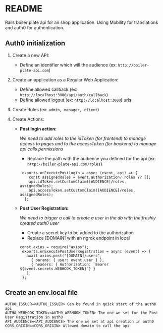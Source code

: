 # README

Rails boiler plate api for an shop application.
Using Mobility for translations and auth0 for authentication.

## Auth0 initialization

1. Create a new API:
   - Define an identifier which will the audience (ex: `http://boiler-plate-api.com`)
     
2. Create an application as a Regular Web Application:
   - Define allowed callback (ex: `http://localhost:3000/api/auth/callback`)
   - Define allowed logout (ex: `http://localhost:3000`) urls
     
3. Create Roles (ex: `admin, manager, client`)
   
4. Create Actions:
   - **Post login action:**
     
     _We need to add roles to the idToken (for frontend) to manage access to pages and to the accessToken (for backend) to manage api calls permissions_

     - Replace the path with the audience you defined for the api (ex: `http://boiler-plate-api.com/roles`)
   
      ```
       exports.onExecutePostLogin = async (event, api) => {
          const assignedRoles = event.authorization?.roles ?? [];
          api.idToken.setCustomClaim([AUDIENCE]/roles, assignedRoles);
          api.accessToken.setCustomClaim([AUDIENCE]/roles, assignedRoles);
        };
      ```
   - **Post User Registration:**
     
     _We need to trigger a call to create a user in the db with the freshly created auth0 user_
     
     - Create a secret key to be added to the authorization
     - Replace [DOMAIN] with an ngrok endpoint in local
  
       
     ```
     const axios = require("axios");
      exports.onExecutePostUserRegistration = async (event) => {
        await axios.post("[DOMAIN]/users", 
          { params: { user: event.user } },
          { headers: { Authorization: `Bearer ${event.secrets.WEBHOOK_TOKEN}`} }
        );
      };
      ```

## Create an env.local file

```
AUTH0_ISSUER=<AUTH0_ISSUER> Can be found in quick start of the auth0 api
AUTH0_WEBHOOK_TOKEN=<AUTH0_WEBHOOK_TOKEN> The one we set for the Post User Registration in auth0
API_AUDIENCE=<API_AUDIENCE> The one we set at api creation in auth0
CORS_ORIGIN=<CORS_ORIGIN> Allowed domain to call the api 
```


  
